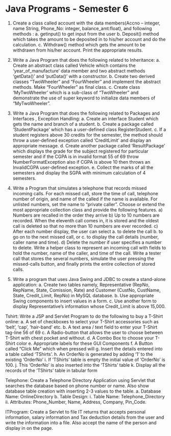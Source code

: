 # Java Programs - Semester 6

1. Create a class called account with the data members(Accno – integer, name String, Phone_No: integer, balance_amt:float), and following methods :
a. getinput() to get input from the user
b. Deposit() method which takes the amount to be deposited in to his/her account and do the calculation.
c. Withdraw() method which gets the amount to be withdrawn from his/her account.
Print the appropriate results.

2. Write a Java Program that does the following related to Inheritance:
a. Create an abstract class called Vehicle which contains the ‘year_of_manufacture’ data member and two abstract methods ‘getData()’ and ‘putData()’ with a constructor.
b. Create two derived classes “TwoWheeler” and “FourWheeler” and implement the abstract methods. Make “FourWheeler” as final class.
c. Create class ‘MyTwoWheeler’ which is a sub-class of “TwoWheeler” and demonstrate the use of super keyword to initialize data members of “MyTwoWheeler”.

3. Write a Java Program that does the following related to Packages and Interfaces , Exception Handling:
a. Create an interface Student which gets the name and branch of a student.
b. Create a package called ‘StudentPackage’ which has a user-defined class RegisterStudent.
c. If a student registers above 30 credits for the semester, the method should throw a user-defined exception called ‘CreditLimit’ and display an appropriate message.
d. Create another package called ‘ResultPackage’ which displays the grade for the subject registered for particular semester and if the CGPA is in invalid format
55 of 69
throw NumberFormatException also if CGPA is above 10 then throws an InvalidCGPA user-defined exception.
e. Collect the marks of all the semesters and display the SGPA with minimum calculation of 4 semesters.

4. Write a Program that simulates a telephone that records missed incoming calls. For each missed call, store the time of call, telephone number of origin, and name of the called if the name is available. For unlisted numbers, set the name to “private caller”. Choose or extend the most appropriate collection class and provide the following features.
a) Numbers are recalled in the order they arrive
b) Up to 10 numbers are recorded. When the eleventh call comes in, it is stored and the oldest call is deleted so that no more than 10 numbers are ever recorded.
c) After each number display, the user can select
a. to delete the call
b. to go on to the next missed call, or
c. to display the call details (number, caller name and time).
d) Delete the number if user specifies a number to delete.
Write a helper class to represent an incoming call with fields to hold the number, name of the caller, and time of the call. Write a tester call that stores the several numbers, simulate the user pressing the missed-calls button, and finally prints the entire collection of stored calls.

5. Write a program that uses Java Swing and JDBC to create a stand-alone application:
a. Create two tables namely, Representative (RepNo, RepName, State, Comission, Rate) and Customer (CustNo, CustName, State, Credit_Limit, RepNo) in MySQL database.
b. Use appropriate Swing components to insert values in a form.
c. Use another form to display Representative’s information whose Credit_Limit is above 15,000.

Tshirt: Write a JSP and Servlet Program to do the following to buy a T-Shirt online:
a. A set of checkboxes to select your T-Shirt accessories such as ‘belt’, ‘cap’, ‘hair-band’ etc.
b. A text area / text field to enter your T-Shirt tag-line
56 of 69
c. A Radio-button that allows the user to choose between T-Shirt with chest pocket and without.
d. A Combo Box to choose your T-Shirt color
e. Appropriate labels for these GUI Components
f. A Button called “Click Me” which when pressed will
g. Insert the details entered into a table called ‘TShirts’.
h. An OrderNo is generated by adding ‘1’ to the existing ‘OrderNo’
i. If ‘TShirts’ table is empty the initial value of ‘OrderNo’ is 100.
j. This ‘OrderNo’ is also inserted into the ‘TShirts’ table
k. Display all the records of the ‘TShirts’ table in tabular form

Telephone: Create a Telephone Directory Application using Servlet that searches the database based on phone number or name. Also show database table creation with inserting 2-3 values to the table.
a. Database Name: OnlineDirectory
b. Table Design:
i. Table Name: Telephone_Directory
ii. Attributes: Phone_Number, Name, Address, Company, Pin_Code.

ITProgram: Create a Servlet to file IT returns that accepts personal information, salary information and Tax deduction details from the user and write the information into a file. Also accept the name of the person and display in on the page.
